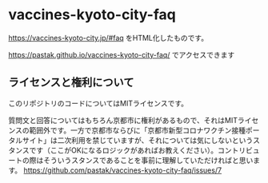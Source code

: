 # vaccines-kyoto-city-faq

https://vaccines-kyoto-city.jp/#faq をHTML化したものです。

https://pastak.github.io/vaccines-kyoto-city-faq/ でアクセスできます

## ライセンスと権利について

このリポジトリのコードについてはMITライセンスです。

質問文と回答についてはもちろん京都市に権利があるもので、それはMITライセンスの範囲外です。一方で京都市ならびに「京都市新型コロナワクチン接種ポータルサイト」は二次利用を禁じていますが、それについては気にしないというスタンスです（ここがOKになるロジックがあればお教えください）。コントリビュートの際はそういうスタンスであることを事前に理解していただければと思います。 https://github.com/pastak/vaccines-kyoto-city-faq/issues/7
